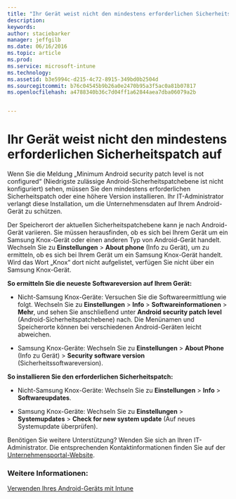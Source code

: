 ```yaml
---
title: "Ihr Gerät weist nicht den mindestens erforderlichen Sicherheitspatch auf | Microsoft Intune"
description: 
keywords: 
author: staciebarker
manager: jeffgilb
ms.date: 06/16/2016
ms.topic: article
ms.prod: 
ms.service: microsoft-intune
ms.technology: 
ms.assetid: b3e5994c-d215-4c72-8915-349bd0b2504d
ms.sourcegitcommit: b76c04545b9b26a0e2470b95a3f5ac0a81b07817
ms.openlocfilehash: a4788340b36c7d04ff1a62844aea7dba06079a2b


---
```


# Ihr Gerät weist nicht den mindestens erforderlichen Sicherheitspatch auf

Wenn Sie die Meldung „Minimum Android security patch level is not configured“ (Niedrigste zulässige Android-Sicherheitspatchebene ist nicht konfiguriert) sehen, müssen Sie den mindestens erforderlichen Sicherheitspatch oder eine höhere Version installieren. Ihr IT-Administrator verlangt diese Installation, um die Unternehmensdaten auf Ihrem Android-Gerät zu schützen.

Der Speicherort der aktuellen Sicherheitspatchebene kann je nach Android-Gerät variieren. Sie müssen herausfinden, ob es sich bei Ihrem Gerät um ein Samsung Knox-Gerät oder einen anderen Typ von Android-Gerät handelt. Wechseln Sie zu **Einstellungen** > **About phone** (Info zu Gerät), um zu ermitteln, ob es sich bei Ihrem Gerät um ein Samsung Knox-Gerät handelt. Wird das Wort „Knox“ dort nicht aufgelistet, verfügen Sie nicht über ein Samsung Knox-Gerät.

**So ermitteln Sie die neueste Softwareversion auf Ihrem Gerät:**

- Nicht-Samsung Knox-Geräte: Versuchen Sie die Softwareermittlung wie folgt. Wechseln Sie zu **Einstellungen** > **Info** > **Softwareinformationen** > **Mehr**, und sehen Sie anschließend unter **Android security patch level** (Android-Sicherheitspatchebene) nach. Die Menünamen und Speicherorte können bei verschiedenen Android-Geräten leicht abweichen.

- Samsung Knox-Geräte: Wechseln Sie zu **Einstellungen** > **About Phone** (Info zu Gerät) > **Security software version** (Sicherheitssoftwareversion).

**So installieren Sie den erforderlichen Sicherheitspatch:**

- Nicht-Samsung Knox-Geräte: Wechseln Sie zu **Einstellungen** > **Info** > **Softwareupdates**. 

- Samsung Knox-Geräte: Wechseln Sie zu **Einstellungen** > **Systemupdates** > **Check for new system update** (Auf neues Systemupdate überprüfen).

Benötigen Sie weitere Unterstützung? Wenden Sie sich an Ihren IT-Administrator. Die entsprechenden Kontaktinformationen finden Sie auf der [Unternehmensportal-Website](http://portal.manage.microsoft.com).

### Weitere Informationen:
[Verwenden Ihres Android-Geräts mit Intune](using-your-android-device-with-intune.md)



<!--HONumber=Jul16_HO2-->


